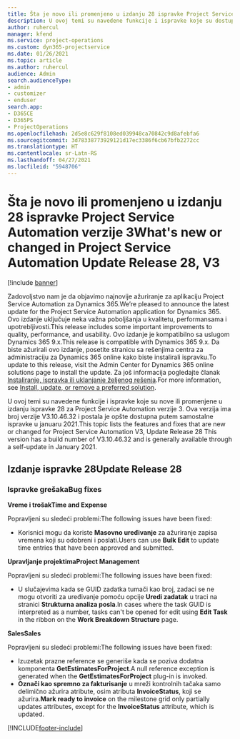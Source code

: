 ```yaml
---
title: Šta je novo ili promenjeno u izdanju 28 ispravke Project Service Automation verzije 3
description: U ovoj temi su navedene funkcije i ispravke koje su dostupne u izdanju ispravke 28 za Project Service Automation verzije 3.
author: ruhercul
manager: kfend
ms.service: project-operations
ms.custom: dyn365-projectservice
ms.date: 01/26/2021
ms.topic: article
ms.author: ruhercul
audience: Admin
search.audienceType:
- admin
- customizer
- enduser
search.app:
- D365CE
- D365PS
- ProjectOperations
ms.openlocfilehash: 2d5e8c629f8108ed039948ca70842c9d8afebfa6
ms.sourcegitcommit: 3d78338773929121d17ec3386f6cb67bfb2272cc
ms.translationtype: HT
ms.contentlocale: sr-Latn-RS
ms.lasthandoff: 04/27/2021
ms.locfileid: "5948706"
---
```

# <a name="whats-new-or-changed-in-project-service-automation-update-release-28-v3"></a><span data-ttu-id="0cd58-103">Šta je novo ili promenjeno u izdanju 28 ispravke Project Service Automation verzije 3</span><span class="sxs-lookup"><span data-stu-id="0cd58-103">What's new or changed in Project Service Automation Update Release 28, V3</span></span>

[!include [banner](../includes/psa-now-project-operations.md)]

<span data-ttu-id="0cd58-104">Zadovoljstvo nam je da objavimo najnovije ažuriranje za aplikaciju Project Service Automation za Dynamics 365.</span><span class="sxs-lookup"><span data-stu-id="0cd58-104">We’re pleased to announce the latest update for the Project Service Automation application for Dynamics 365.</span></span> <span data-ttu-id="0cd58-105">Ovo izdanje uključuje neka važna poboljšanja u kvalitetu, performansama i upotrebljivosti.</span><span class="sxs-lookup"><span data-stu-id="0cd58-105">This release includes some important improvements to quality, performance, and usability.</span></span> <span data-ttu-id="0cd58-106">Ovo izdanje je kompatibilno sa uslugom Dynamics 365 9.x.</span><span class="sxs-lookup"><span data-stu-id="0cd58-106">This release is compatible with Dynamics 365 9.x.</span></span> <span data-ttu-id="0cd58-107">Da biste ažurirali ovo izdanje, posetite stranicu sa rešenjima centra za administraciju za Dynamics 365 online kako biste instalirali ispravku.</span><span class="sxs-lookup"><span data-stu-id="0cd58-107">To update to this release, visit the Admin Center for Dynamics 365 online solutions page to install the update.</span></span> <span data-ttu-id="0cd58-108">Za još informacija pogledajte članak [Instaliranje, ispravka ili uklanjanje željenog rešenja](/power-platform/admin/install-remove-preferred-solution).</span><span class="sxs-lookup"><span data-stu-id="0cd58-108">For more information, see [Install, update, or remove a preferred solution](/power-platform/admin/install-remove-preferred-solution).</span></span>

<span data-ttu-id="0cd58-109">U ovoj temi su navedene funkcije i ispravke koje su nove ili promenjene u izdanju ispravke 28 za Project Service Automation verzije 3. Ova verzija ima broj verzije V3.10.46.32 i postala je opšte dostupna putem samostalne ispravke u januaru 2021.</span><span class="sxs-lookup"><span data-stu-id="0cd58-109">This topic lists the features and fixes that are new or changed for Project Service Automation V3, Update Release 28 This version has a build number of V3.10.46.32 and is generally available through a self-update in January 2021.</span></span>

## <a name="update-release-28"></a><span data-ttu-id="0cd58-110">Izdanje ispravke 28</span><span class="sxs-lookup"><span data-stu-id="0cd58-110">Update Release 28</span></span>

### <a name="bug-fixes"></a><span data-ttu-id="0cd58-111">Ispravke grešaka</span><span class="sxs-lookup"><span data-stu-id="0cd58-111">Bug fixes</span></span>

<span data-ttu-id="0cd58-112">**Vreme i trošak**</span><span class="sxs-lookup"><span data-stu-id="0cd58-112">**Time and Expense**</span></span>

<span data-ttu-id="0cd58-113">Popravljeni su sledeći problemi:</span><span class="sxs-lookup"><span data-stu-id="0cd58-113">The following issues have been fixed:</span></span>

- <span data-ttu-id="0cd58-114">Korisnici mogu da koriste **Masovno uređivanje** za ažuriranje zapisa vremena koji su odobreni i poslati.</span><span class="sxs-lookup"><span data-stu-id="0cd58-114">Users can use **Bulk Edit** to update time entries that have been approved and submitted.</span></span>

<span data-ttu-id="0cd58-115">**Upravljanje projektima**</span><span class="sxs-lookup"><span data-stu-id="0cd58-115">**Project Management**</span></span>

<span data-ttu-id="0cd58-116">Popravljeni su sledeći problemi:</span><span class="sxs-lookup"><span data-stu-id="0cd58-116">The following issues have been fixed:</span></span>

- <span data-ttu-id="0cd58-117">U slučajevima kada se GUID zadatka tumači kao broj, zadaci se ne mogu otvoriti za uređivanje pomoću opcije **Uredi zadatak** u traci na stranici **Strukturna analiza posla**.</span><span class="sxs-lookup"><span data-stu-id="0cd58-117">In cases where the task GUID is interpreted as a number, tasks can't be opened for edit using **Edit Task** in the ribbon on the **Work Breakdown Structure** page.</span></span>

<span data-ttu-id="0cd58-118">**Sales**</span><span class="sxs-lookup"><span data-stu-id="0cd58-118">**Sales**</span></span>

<span data-ttu-id="0cd58-119">Popravljeni su sledeći problemi:</span><span class="sxs-lookup"><span data-stu-id="0cd58-119">The following issues have been fixed:</span></span>

- <span data-ttu-id="0cd58-120">Izuzetak prazne reference se generiše kada se poziva dodatna komponenta **GetEstimatesForProject**.</span><span class="sxs-lookup"><span data-stu-id="0cd58-120">A null reference exception is generated when the **GetEstimatesForProject** plug-in is invoked.</span></span>
- <span data-ttu-id="0cd58-121">**Označi kao spremno za fakturisanje** u mreži kontrolnih tačaka samo delimično ažurira atribute, osim atributa **InvoiceStatus**, koji se ažurira.</span><span class="sxs-lookup"><span data-stu-id="0cd58-121">**Mark ready to invoice** on the milestone grid only partially updates attributes, except for the **InvoiceStatus** attribute, which is updated.</span></span>



[!INCLUDE[footer-include](../includes/footer-banner.md)]